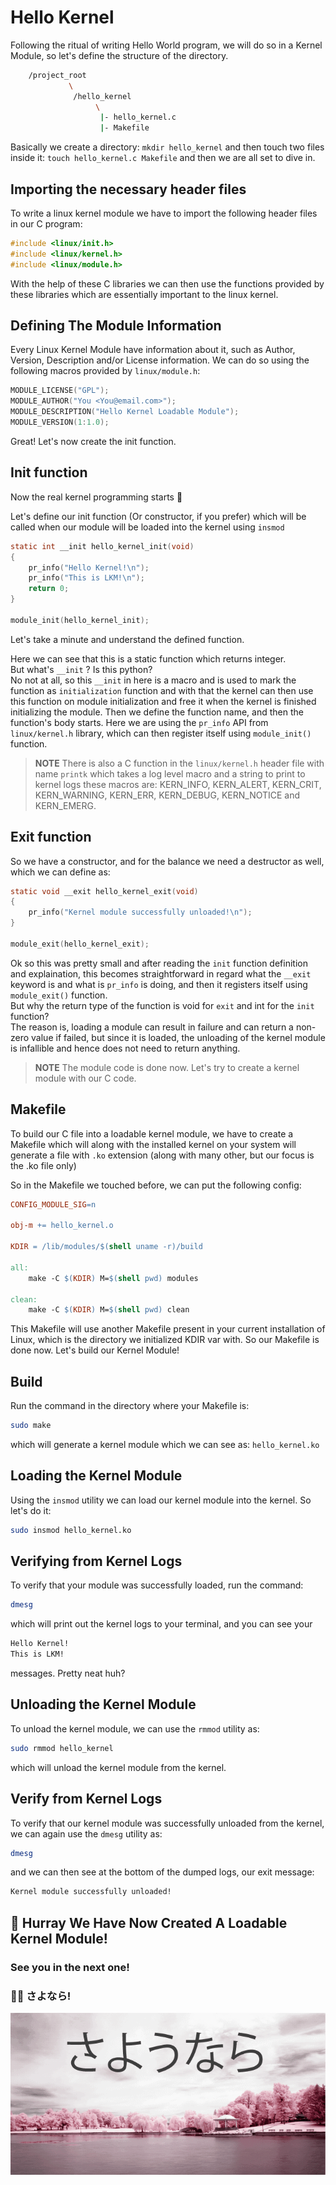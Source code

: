 # Hello Kernel

Following the ritual of writing Hello World program, we will do so in a Kernel
Module, so let's define the structure of the directory.

```bash
	/project_root
		     \
		      /hello_kernel
				   \
				    |- hello_kernel.c
				    |- Makefile
```

Basically we create a directory: `mkdir hello_kernel` and then touch two files
inside it: `touch hello_kernel.c Makefile` and then we are all set to dive in.

## Importing the necessary header files

To write a linux kernel module we have to import the following header files in
our C program:

```c
#include <linux/init.h>
#include <linux/kernel.h>
#include <linux/module.h>
```

With the help of these C libraries we can then use the functions provided by
these libraries which are essentially important to the linux kernel.

## Defining The Module Information

Every Linux Kernel Module have information about it, such as Author, Version,
Description and/or License information. We can do so using the following macros
provided by `linux/module.h`:

```c
MODULE_LICENSE("GPL");
MODULE_AUTHOR("You <You@email.com>");
MODULE_DESCRIPTION("Hello Kernel Loadable Module");
MODULE_VERSION(1:1.0);
```

Great! Let's now create the init function.

## Init function

Now the real kernel programming starts 👾

Let's define our init function (Or constructor, if you prefer) which will be
called when our module will be loaded into the kernel using `insmod`

```c
static int __init hello_kernel_init(void)
{
	pr_info("Hello Kernel!\n");
	pr_info("This is LKM!\n");
	return 0;
}

module_init(hello_kernel_init);
```

Let's take a minute and understand the defined function.

Here we can see that this is a static function which returns integer.
<br />
But what's `__init` ? Is this python?
<br />
No not at all, so this `__init` in here is a macro and is used to mark the
function as `initialization` function and with that the kernel can then use
this function on module initialization and free it when the kernel is finished
initializing the module. Then we define the function name, and then the
function's body starts. Here we are using the `pr_info` API from
`linux/kernel.h` library, which can then register itself using `module_init()`
function.

> **NOTE**
> There is also a C function in the `linux/kernel.h` header file with name
> `printk` which takes a log level macro and a string to print to kernel logs
> these macros are: KERN_INFO, KERN_ALERT, KERN_CRIT, KERN_WARNING, KERN_ERR,
> KERN_DEBUG, KERN_NOTICE and KERN_EMERG.

## Exit function

So we have a constructor, and for the balance we need a destructor as well,
which we can define as:

```c
static void __exit hello_kernel_exit(void)
{
	pr_info("Kernel module successfully unloaded!\n");
}

module_exit(hello_kernel_exit);
```

Ok so this was pretty small and after reading the `init` function definition
and explaination, this becomes straightforward in regard what the `__exit`
keyword is and what is `pr_info` is doing, and then it registers itself using
`module_exit()` function.
<br />
But why the return type of the function is void for `exit` and int for the
`init` function?
<br />
The reason is, loading a module can result in failure and can return a
non-zero value if failed, but since it is loaded, the unloading of the kernel
module is infallible and hence does not need to return anything.

> **NOTE**
> The module code is done now.
> Let's try to create a kernel module with our C code.

## Makefile

To build our C file into a loadable kernel module, we have to create a Makefile
which will along with the installed kernel on your system will generate a file
with `.ko` extension (along with many other, but our focus is the .ko file only)

So in the Makefile we touched before, we can put the following config:

```Makefile
CONFIG_MODULE_SIG=n

obj-m += hello_kernel.o

KDIR = /lib/modules/$(shell uname -r)/build

all:
	make -C $(KDIR) M=$(shell pwd) modules

clean:
	make -C $(KDIR) M=$(shell pwd) clean
```

This Makefile will use another Makefile present in your current installation of
Linux, which is the directory we initialized KDIR var with.
So our Makefile is done now. Let's build our Kernel Module!

## Build

Run the command in the directory where your Makefile is:

```bash
sudo make
```

which will generate a kernel module which we can see as: `hello_kernel.ko`

## Loading the Kernel Module

Using the `insmod` utility we can load our kernel module into the kernel.
So let's do it:

```bash
sudo insmod hello_kernel.ko
```

## Verifying from Kernel Logs

To verify that your module was successfully loaded, run the command:

```bash
dmesg
```

which will print out the kernel logs to your terminal, and you can see your

```bash
Hello Kernel!
This is LKM!
```

messages. Pretty neat huh?

## Unloading the Kernel Module

To unload the kernel module, we can use the `rmmod` utility as:

```bash
sudo rmmod hello_kernel
```

which will unload the kernel module from the kernel.

## Verify from Kernel Logs

To verify that our kernel module was successfully unloaded from the kernel,
we can again use the `dmesg` utility as:

```bash
dmesg
```

and we can then see at the bottom of the dumped logs, our exit message:

```bash
Kernel module successfully unloaded!
```

## 🎉 Hurray We Have Now Created A Loadable Kernel Module!

### See you in the next one!
### 👋🏻 さよなら!
![Sayonara](../assets/sayonara.png)